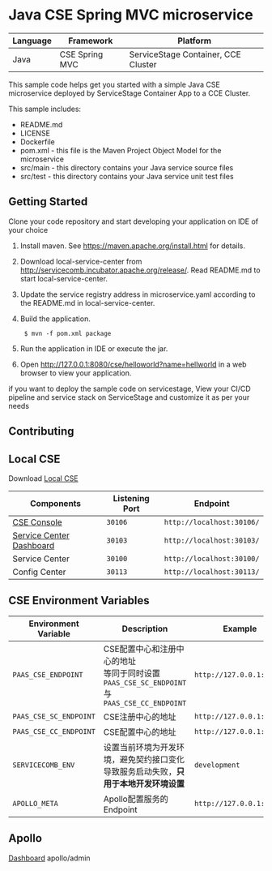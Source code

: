# Java CSE Spring MVC microservice

| Language | Framework | Platform
| -------- | -------- |--------|
| Java | CSE Spring MVC | ServiceStage Container, CCE Cluster|

This sample code helps get you started with a simple Java CSE microservice
deployed by ServiceStage Container App to a CCE Cluster.

This sample includes:

* README.md
* LICENSE
* Dockerfile
* pom.xml - this file is the Maven Project Object Model for the microservice
* src/main - this directory contains your Java service source files
* src/test - this directory contains your Java service unit test files

## Getting Started

Clone your code repository and start developing your application on IDE of your choice

1. Install maven.  See https://maven.apache.org/install.html for details.

2. Download local-service-center from http://servicecomb.incubator.apache.org/release/. Read README.md to start local-service-center.

3. Update the service registry address in microservice.yaml according to the README.md in local-service-center.

4. Build the application.

        $ mvn -f pom.xml package

5. Run the application in IDE or execute the jar.

6. Open http://127.0.0.1:8080/cse/helloworld?name=hellworld in a web browser to view your application.

if you want to deploy the sample code on servicestage, View your CI/CD pipeline and service stack on ServiceStage and customize it as per your needs

## Contributing

## Local CSE

Download [Local CSE](https://console.huaweicloud.com/servicestage/#/cse/tools)

| Components | Listening Port | Endpoint |
| --- | --- | --- |
| [CSE Console](http://localhost:30106/) | `30106` | `http://localhost:30106/` | 
| [Service Center Dashboard](http://localhost:30103/) | `30103` | `http://localhost:30103/` |
| Service Center | `30100` | `http://localhost:30100/` |
| Config Center | `30113` | `http://localhost:30113/` |

## CSE Environment Variables

| Environment Variable | Description | Example |
| --- | --- | --- |
| `PAAS_CSE_ENDPOINT` | CSE配置中心和注册中心的地址<br/>等同于同时设置`PAAS_CSE_SC_ENDPOINT`与`PAAS_CSE_CC_ENDPOINT` | `http://127.0.0.1:30100` |
| `PAAS_CSE_SC_ENDPOINT` | CSE注册中心的地址 | `http://127.0.0.1:30100` |
| `PAAS_CSE_CC_ENDPOINT`   | CSE配置中心的地址 | `http://127.0.0.1:30113` |
| `SERVICECOMB_ENV` | 设置当前环境为开发环境，避免契约接口变化导致服务启动失败，**只用于本地开发环境设置** | `development` |
| `APOLLO_META` | Apollo配置服务的Endpoint | `http://127.0.0.1:8080` | 

## Apollo

[Dashboard](http://localhost:8070/)   apollo/admin
